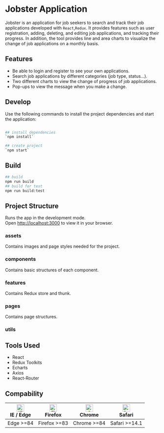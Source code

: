 # Jobster Application

Jobster is an application for job seekers to search and track their job applications developed with `React`,`Redux`. It provides features such as user registration, adding, deleting, and editing job applications, and tracking their progress. In addition, the tool provides line and area charts to visualize the change of job applications on a monthly basis. 

## Features
- Be able to login and register to see your own applications.
- Search job applications by different categories (job type, status...).
- Two different charts to view the change of progress of job applications.
- Pop-ups to view the message when you make a change.

## Develop

Use the following commands to install the project dependencies and start the application:

```bash

## install dependencies
`npm install`

## create project
`npm start`
 ```
 
## Build

```bash
## build
npm run build
## build for test
npm run build:test
```

## Project Structure

Runs the app in the development mode.\
Open [http://localhost:3000](http://localhost:3000) to view it in your browser.

### assets

Contains images and page styles needed for the project.

### components

Contains basic structures of each component.
### features

Contains Redux store and thunk.

### pages
Contains page structures.

### utils

## Tools Used
- React
- Redux Toolkits
- Echarts
- Axios
- React-Router

## Compability
| [<img src="https://raw.githubusercontent.com/alrra/browser-logos/master/src/edge/edge_48x48.png" alt="IE / Edge" width="24px" height="24px" />](http://godban.github.io/browsers-support-badges/)</br> IE / Edge | [<img src="https://raw.githubusercontent.com/alrra/browser-logos/master/src/firefox/firefox_48x48.png" alt="Firefox" width="24px" height="24px" />](http://godban.github.io/browsers-support-badges/)</br>Firefox | [<img src="https://raw.githubusercontent.com/alrra/browser-logos/master/src/chrome/chrome_48x48.png" alt="Chrome" width="24px" height="24px" />](http://godban.github.io/browsers-support-badges/)</br>Chrome | [<img src="https://raw.githubusercontent.com/alrra/browser-logos/master/src/safari/safari_48x48.png" alt="Safari" width="24px" height="24px" />](http://godban.github.io/browsers-support-badges/)</br>Safari |
| ---------------------------------------------------------------------------------------------------------------------------------------------------------------------------------------------------------------- | ----------------------------------------------------------------------------------------------------------------------------------------------------------------------------------------------------------------- | ------------------------------------------------------------------------------------------------------------------------------------------------------------------------------------------------------------- | ------------------------------------------------------------------------------------------------------------------------------------------------------------------------------------------------------------- |
| Edge >=84                                                                                                                                                                                                        | Firefox >=83                                                                                                                                                                                                      | Chrome >=84                                                                                                                                                                                                   | Safari >=14.1                                                                                                                                                                                                 |
